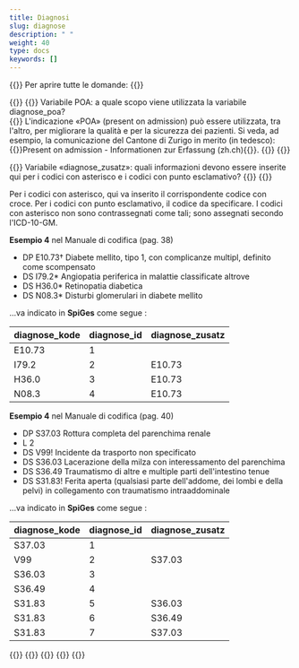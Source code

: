 ```yaml
---
title: Diagnosi
slug: diagnose
description: " "
weight: 40
type: docs
keywords: []
---
```


{{<faqBlock>}}
Per aprire tutte le domande: {{<collapsibleGroupCommand groupId="diagnose">}}

{{<numberedList>}}
{{<listItem>}}
Variabile POA: a quale scopo viene utilizzata la variabile diagnose_poa?  
{{<collapsibleBlock groupId="diagnose">}}
L'indicazione «POA» (present on admission) può essere utilizzata, tra l'altro, per migliorare la qualità e per la sicurezza dei pazienti. Si veda, ad esempio, la comunicazione del Cantone di Zurigo in merito (in tedesco): {{<link url="https://www.zh.ch/content/dam/zhweb/bilder-dokumente/themen/gesundheit/gesundheitsversorgung/spitaeler_kliniken/daten_und_statistik_der_listenspitaeler/datenerhebung/poa_informationen.pdf" newTab="true">}}Present on admission - Informationen zur Erfassung (zh.ch){{</link>}}.
{{</collapsibleBlock>}}
{{</listItem>}}

{{<listItem>}}
Variabile «diagnose_zusatz»: quali informazioni devono essere inserite qui per i codici con asterisco e i codici con punto esclamativo?
{{<collapsibleBlock groupId="diagnose">}}
{{<markdown>}}

Per i codici con asterisco, qui va inserito il corrispondente codice con croce. Per i codici con punto esclamativo, il codice da specificare. I codici con asterisco non sono contrassegnati come tali; sono assegnati secondo l'ICD-10-GM.

**Esempio 4** nel Manuale di codifica (pag. 38)

- DP E10.73† Diabete mellito, tipo 1, con complicanze multipl, definito come scompensato
- DS I79.2\* Angiopatia periferica in malattie classificate altrove
- DS H36.0\* Retinopatia diabetica
- DS N08.3\* Disturbi glomerulari in diabete mellito

…va indicato in **SpiGes** come segue :

|diagnose_kode|diagnose_id|diagnose_zusatz|
|---------|---------|---------|
|E10.73|1| |
|I79.2|2|E10.73|
|H36.0|3|E10.73|
|N08.3|4|E10.73|

**Esempio 4** nel Manuale di codifica (pag. 40)

- DP S37.03 Rottura completa del parenchima renale
- L 2
- DS V99! Incidente da trasporto non specificato
- DS S36.03 Lacerazione della milza con interessamento del parenchima
- DS S36.49 Traumatismo di altre e multiple parti dell'intestino tenue
- DS S31.83! Ferita aperta (qualsiasi parte dell'addome, dei lombi e della pelvi) in collegamento con traumatismo intraaddominale

…va indicato in **SpiGes** come segue :

|diagnose_kode|diagnose_id|diagnose_zusatz|
|---------|---------|---------|
|S37.03|1| |
|V99|2|S37.03|
|S36.03|3||
|S36.49|4||
|S31.83|5|S36.03|
|S31.83|6|S36.49|
|S31.83|7|S37.03|

{{</markdown>}}
{{</collapsibleBlock>}}
{{</listItem>}}
{{</numberedList>}}
{{</faqBlock>}}
